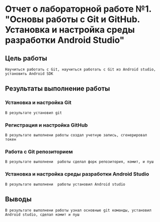 # Отчет о лабораторной работе №1. "Основы работы с Git и GitHub. Установка и настройка среды разработки Android Studio"
## Цель работы
    Научиться работать с Git, научиться работать с Git из Android studio, установить Android SDK

## Результаты выполнение работы

### Установка и настройка Git
    В результате установил git
    
### Регистрация и настройка GitHub
    В результате выполнени работы создал учетную запись, сгенерировал токен

### Работа с Git репозиторием
    В результате выполнени  работы сделал форк репозитория, комит, и пуш

### Установка и настройка среды разработки  Android Studio
    В результате выполнени  работы установил Android studio

## Выводы
    В результате выполнени работы узнал основные git команды, установил Android studio, сделал комит и пуш 
